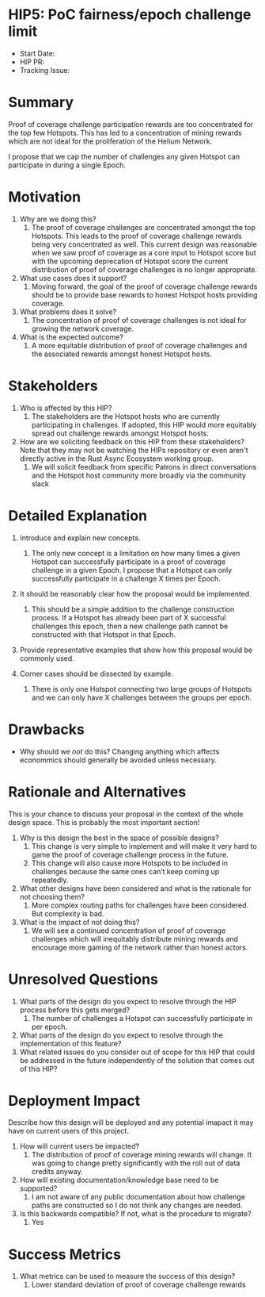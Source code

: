 # HIP5: PoC fairness/epoch challenge limit

- Start Date: <!-- 2020-05-13 -->
- HIP PR: <!-- leave this empty -->
- Tracking Issue: <!-- leave this empty -->

# Summary

Proof of coverage challenge participation rewards are too concentrated for the top few Hotspots.
This has led to a concentration of mining rewards which are not ideal for the proliferation of the
Helium Network.

I propose that we cap the number of challenges any given Hotspot can participate in during a single
Epoch.

# Motivation

1. Why are we doing this?
   1. The proof of coverage challenges are concentrated amongst the top Hotspots. This leads to the
      proof of coverage challenge rewards being very concentrated as well. This current design was
      reasonable when we saw proof of coverage as a core input to Hotspot score but with the
      upcoming deprecation of Hotspot score the current distribution of proof of coverage challenges
      is no longer appropriate.
2. What use cases does it support?
   1. Moving forward, the goal of the proof of coverage challenge rewards should be to provide base
      rewards to honest Hotspot hosts providing coverage.
3. What problems does it solve?
   1. The concentration of proof of coverage challenges is not ideal for growing the network
      coverage.
4. What is the expected outcome?
   1. A more equitable distribution of proof of coverage challenges and the associated rewards
      amongst honest Hotspot hosts.

# Stakeholders

1. Who is affected by this HIP?
   1. The stakeholders are the Hotspot hosts who are currently participating in challenges. If
      adopted, this HIP would more equitably spread out challenge rewards amongst Hotspot hosts.
2. How are we soliciting feedback on this HIP from these stakeholders? Note that they may not be
   watching the HIPs repository or even aren't directly active in the Rust Async Ecosystem working
   group.
   1. We will solicit feedback from specific Patrons in direct conversations and the Hotspot host
      community more broadly via the community slack

# Detailed Explanation

1. Introduce and explain new concepts.
   1. The only new concept is a limitation on how many times a given Hotspot can successfully
      participate in a proof of coverage challenge in a given Epoch. I propose that a Hotspot can
      only successfully participate in a challenge X times per Epoch.
2. It should be reasonably clear how the proposal would be implemented.
   1. This should be a simple addition to the challenge construction process. If a Hotspot has
      already been part of X successful challenges this epoch, then a new challenge path cannot be
      constructed with that Hotspot in that Epoch.
3. Provide representative examples that show how this proposal would be commonly used.

4. Corner cases should be dissected by example.
   1. There is only one Hotspot connecting two large groups of Hotspots and we can only have X
      challenges between the groups per epoch.

# Drawbacks

- Why should we _not_ do this? Changing anything which affects econommics should generally be
  avoided unless necessary.

# Rationale and Alternatives

This is your chance to discuss your proposal in the context of the whole design space. This is
probably the most important section!

1. Why is this design the best in the space of possible designs?
   1. This change is very simple to implement and will make it very hard to game the proof of
      coverage challenge process in the future.
   2. This change will also cause more Hotspots to be included in challenges because the same ones
      can’t keep coming up repeatedly.
2. What other designs have been considered and what is the rationale for not choosing them?
   1. More complex routing paths for challenges have been considered. But complexity is bad.
3. What is the impact of not doing this?
   1. We will see a continued concentration of proof of coverage challenges which will inequitably
      distribute mining rewards and encourage more gaming of the network rather than honest actors.

# Unresolved Questions

1. What parts of the design do you expect to resolve through the HIP process before this gets
   merged?
   1. The number of challenges a Hotspot can successfully participate in per epoch.
2. What parts of the design do you expect to resolve through the implementation of this feature?
3. What related issues do you consider out of scope for this HIP that could be addressed in the
   future independently of the solution that comes out of this HIP?

# Deployment Impact

Describe how this design will be deployed and any potential imapact it may have on current users of
this project.

1. How will current users be impacted?
   1. The distribution of proof of coverage mining rewards will change. It was going to change
      pretty significantly with the roll out of data credits anyway.
2. How will existing documentation/knowledge base need to be supported?
   1. I am not aware of any public documentation about how challenge paths are constructed so I do
      not think any changes are needed.
3. Is this backwards compatible? If not, what is the procedure to migrate?
   1. Yes

# Success Metrics

1. What metrics can be used to measure the success of this design?
   1. Lower standard deviation of proof of coverage challenge rewards

